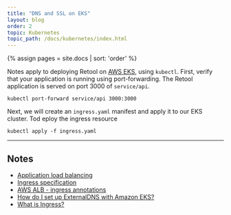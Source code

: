 ```yaml
---
title: "DNS and SSL on EKS"
layout: blog
order: 2
topic: Kubernetes
topic_path: /docs/kubernetes/index.html
---
```

{% assign pages = site.docs | sort: 'order' %}

Notes apply to deploying Retool on [AWS EKS](https://aws.amazon.com/eks/), using `kubectl`. First, verify that your application is running using port-forwarding. The Retool application is served on port 3000 of `service/api`.
```
kubectl port-forward service/api 3000:3000
```

Next, we will create an `ingress.yaml` manifest and apply it to our EKS cluster. Tod eploy the ingress resource
```
kubectl apply -f ingress.yaml
```

<hr>

## Notes
* [Application load balancing](https://docs.aws.amazon.com/eks/latest/userguide/alb-ingress.html)
* [Ingress specification](https://kubernetes-sigs.github.io/aws-load-balancer-controller/v2.4/guide/ingress/spec/)
* [AWS ALB - ingress annotations](https://kubernetes-sigs.github.io/aws-load-balancer-controller/v2.2/guide/ingress/annotations/)
* [How do I set up ExternalDNS with Amazon EKS?](https://aws.amazon.com/premiumsupport/knowledge-center/eks-set-up-externaldns/)
* [What is Ingress?](https://www.eksworkshop.com/beginner/130_exposing-service/ingress/)